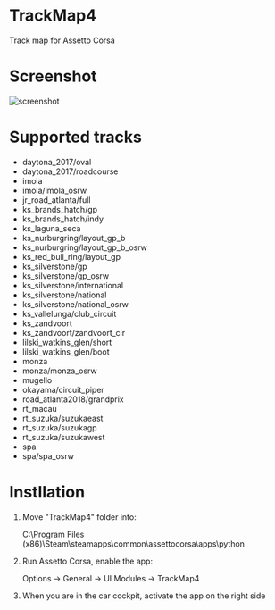 # TrackMap4

Track map for Assetto Corsa

# Screenshot

![screenshot](https://user-images.githubusercontent.com/24981419/159190879-bfd6728c-1197-4619-ae2b-91aabac6aa7b.png)

# Supported tracks

- daytona_2017/oval
- daytona_2017/roadcourse
- imola
- imola/imola_osrw
- jr_road_atlanta/full
- ks_brands_hatch/gp
- ks_brands_hatch/indy
- ks_laguna_seca
- ks_nurburgring/layout_gp_b
- ks_nurburgring/layout_gp_b_osrw
- ks_red_bull_ring/layout_gp
- ks_silverstone/gp
- ks_silverstone/gp_osrw
- ks_silverstone/international
- ks_silverstone/national
- ks_silverstone/national_osrw
- ks_vallelunga/club_circuit
- ks_zandvoort
- ks_zandvoort/zandvoort_cir
- lilski_watkins_glen/short
- lilski_watkins_glen/boot
- monza
- monza/monza_osrw
- mugello
- okayama/circuit_piper
- road_atlanta2018/grandprix
- rt_macau
- rt_suzuka/suzukaeast
- rt_suzuka/suzukagp
- rt_suzuka/suzukawest
- spa
- spa/spa_osrw

# Instllation

1. Move "TrackMap4" folder into:

   C:\Program Files (x86)\Steam\steamapps\common\assettocorsa\apps\python

2. Run Assetto Corsa, enable the app:

   Options -> General -> UI Modules -> TrackMap4 <ENABLED>

3. When you are in the car cockpit, activate the app on the right side

